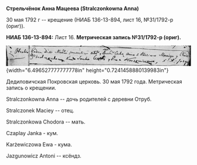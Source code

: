**Стрельчёнок Анна Мацеева (Stralczonkowna Anna)**

30 мая 1792 г -- крещение (НИАБ 136-13-894, лист 16, №31/1792-р (ориг)).

**НИАБ 136-13-894:** Лист 16. **Метрическая запись №31/1792-р (ориг).**

![](./media/b14bb8c5daae9efe65dc494ad17827808d670c81.png){width="6.496527777777778in"
height="0.7241458880139983in"}

Дедиловичская Покровская церковь. 30 мая 1792 года. Метрическая запись о
крещении.

Stralczonkowna Anna -- дочь родителей с деревни Отруб.

Stralczonek Maciey -- отец.

Stralczonkowa Chodora -- мать.

Czaplay Janka - кум.

Karżewiczowa Ewa - кума.

Jazgunowicz Antoni -- ксёндз.
